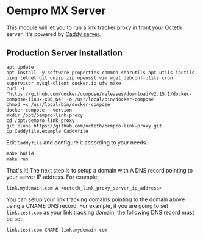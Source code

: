 # Oempro MX Server

This module will let you to run a link tracker proxy in front your Octeth server. It's powered by [Caddy server](https://caddyserver.com/).

## Production Server Installation

```shell
apt update
apt install -y software-properties-common sharutils apt-utils iputils-ping telnet git unzip zip openssl vim wget debconf-utils cron supervisor mysql-client docker.io ufw make
curl -L "https://github.com/docker/compose/releases/download/v2.15.1/docker-compose-linux-x86_64" -o /usr/local/bin/docker-compose
chmod +x /usr/local/bin/docker-compose
docker-compose --version
mkdir /opt/oempro-link-proxy
cd /opt/oempro-link-proxy
git clone https://github.com/octeth/oempro-link-proxy.git .
cp Caddyfile.example Caddyfile
```

Edit `Caddyfile` and configure it according to your needs.

```shell
make build
make run
```

That's it! The next step is to setup a domain with A DNS record pointing to your server IP address. For example;

```text
link.mydomain.com A <octeth_link_proxy_server_ip_address>
```

You can setup your link tracking domains pointing to the domain above using a CNAME DNS record. For example, if you are going to set `link.test.com` as your link tracking domain, the following DNS record must be set:

```text
link.test.com CNAME link.mydomain.com
```

